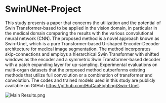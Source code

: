 # SwinUNet-Project
This study presents a paper that concerns the utilization and the potential of Swin Transformer-based to be applied in the vision domain, in particular in the medical domain comparing the results with the various convolutional neural network (CNN). The proposed method is a novel approach known as Swin-Unet, which is a pure Transformer-based U-shaped Encoder-Decoder architecture for medical image segmentation. The method incorporates skip-connections and employs a hierarchical Swin Transformer with shifted windows as the encoder and a symmetric Swin Transformer-based decoder with a patch expanding layer for up-sampling. Experimental evaluations on multi-organ datasets that the proposed method outperforms existing methods that utilize full convolution or a combination of transformer and convolution. The codes and trained models used in this study are publicly available on GitHub https://github.com/HuCaoFighting/Swin-Unet.

![Main Results.png](https://github.com/tommasogattari/Progetto-SwinUNet)
